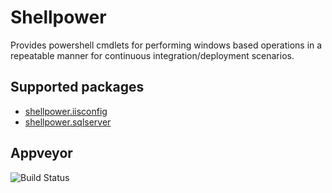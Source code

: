 # Shellpower

Provides powershell cmdlets for performing windows based operations in a repeatable manner for continuous integration/deployment scenarios.

## Supported packages

* [shellpower.iisconfig](./iisconfig/README.md)
* [shellpower.sqlserver](./sqlserver/README.md)

## Appveyor

![Build Status](https://ci.appveyor.com/api/projects/status/github/hemantksingh/shellpower?branch=master&svg=true)